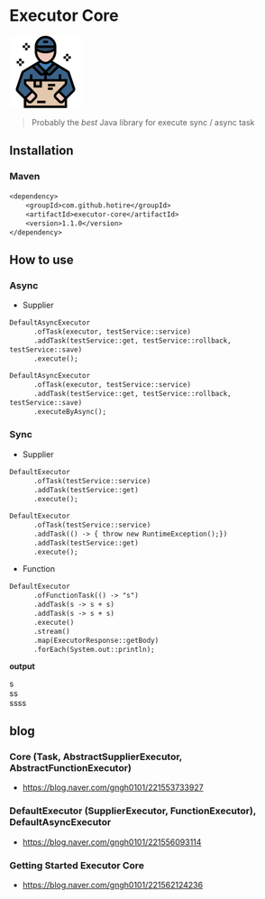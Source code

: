 # Executor Core

![delivery](/doc/delivery.png)

> Probably the *best* Java library for execute sync / async task


## Installation

### Maven

```
<dependency>
    <groupId>com.github.hotire</groupId>
    <artifactId>executor-core</artifactId>
    <version>1.1.0</version>
</dependency>

```

## How to use

### Async 

- Supplier

```
DefaultAsyncExecutor
      .ofTask(executor, testService::service)
      .addTask(testService::get, testService::rollback, testService::save)
      .execute();
```

```
DefaultAsyncExecutor
      .ofTask(executor, testService::service)
      .addTask(testService::get, testService::rollback, testService::save)
      .executeByAsync();
```

### Sync

- Supplier

```
DefaultExecutor
      .ofTask(testService::service)
      .addTask(testService::get)
      .execute();
```

```
DefaultExecutor
      .ofTask(testService::service)
      .addTask(() -> { throw new RuntimeException();})
      .addTask(testService::get)
      .execute();
```

- Function

```
DefaultExecutor
      .ofFunctionTask(() -> "s")
      .addTask(s -> s + s)
      .addTask(s -> s + s)
      .execute()
      .stream()
      .map(ExecutorResponse::getBody)
      .forEach(System.out::println);
```
<b>output</b> <br/>

s <br/>
ss <br/>
ssss <br/>
  
  
## blog

### Core (Task, AbstractSupplierExecutor, AbstractFunctionExecutor)

- https://blog.naver.com/gngh0101/221553733927

### DefaultExecutor (SupplierExecutor, FunctionExecutor), DefaultAsyncExecutor

- https://blog.naver.com/gngh0101/221556093114

### Getting Started Executor Core

- https://blog.naver.com/gngh0101/221562124236
  
  
